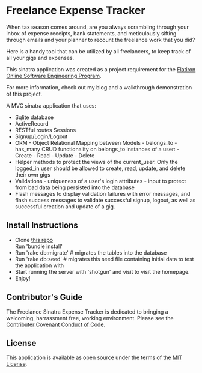 <h1>Freelance Expense Tracker</h1>

When tax season comes around, are you always scrambling through your inbox of expense receipts, bank statements, and meticulously sifting through emails and your planner to recount the freelance work that you did?

Here is a handy tool that can be utilized by all freelancers, to keep track of all your gigs and expenses. 

This sinatra application was created as a project requirement for the <a href="https://flatironschool.com/career-courses/coding-bootcamp/online">Flatiron Online Software Engineering Program</a>.

For more information, check out my blog and a walkthrough demonstration of this project.

A MVC sinatra application that uses:
<ul>
    <li> Sqlite database
    <li> ActiveRecord
    <li> RESTful routes
    <l1> Sessions
    <li> Signup/Login/Logout 
    <li> ORM - Object Relational Mapping between Models
        - belongs_to
        - has_many
    <l1> CRUD functionality on belongs_to instances of a user:
        - Create
        - Read
        - Update
        - Delete
    <li> Helper methods to protect the views of the current_user. Only the logged_in user should be allowed to create, read, update, and delete their own gigs
    <li> Validations
        - uniqueness of a user's login attributes
        - input to protect from bad data being persisted into the database
    <li> Flash messages to display validation failures with error messages, and flash success messages to validate successful signup, logout, as well as successful creation and update of a gig. 
</ul>

<h2>Install Instructions</h2>
<ul>
    <li> Clone <a href="https://github.com/gracenak/freelance_expense_tracker.git">this repo</a></li>
    <l1> Run 'bundle install'
    <li> Run 'rake db:migrate' # migrates the tables into the database
    <li> Run 'rake db:seed'    # migrates this seed file containing initial data to test the application with
    <li> Start running the server with 'shotgun' and visit <a href="https://http://localhost:9393/"></a> to visit the homepage.
    <li> Enjoy!
</ul>

<h2>Contributor's Guide </h2>
The Freelance Sinatra Expense Tracker is dedicated to bringing a welcoming, harrassment free, working environment. Please see the <a href="https://www.contributor-covenant.org/version/2/0/code_of_conduct/">Contributer Covenant Conduct of Code</a>.

<h2>License</h2>
This application is available as open source under the terms of the <a href="https://opensource.org/licenses/MIT">MIT License</a>.

